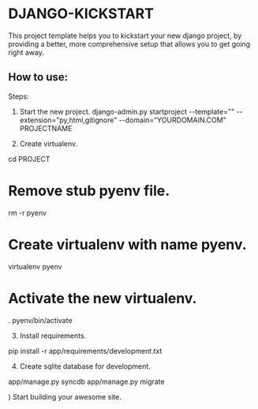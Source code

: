 DJANGO-KICKSTART
================

This project template helps you to kickstart your new django project,
by providing a better, more comprehensive setup that allows you to get
going right away.


How to use:
-----------

Steps:

1) Start the new project.
django-admin.py startproject --template="" --extension="py,html,gitignore" --domain="YOURDOMAIN.COM" PROJECTNAME

2) Create virtualenv.

cd PROJECT
# Remove stub pyenv file.
rm -r pyenv
# Create virtualenv with name pyenv.
virtualenv pyenv
# Activate the new virtualenv.
. pyenv/bin/activate

3) Install requirements.

pip install -r app/requirements/development.txt

4) Create sqlite database for development.

app/manage.py syncdb
app/manage.py migrate


) Start building your awesome site.
